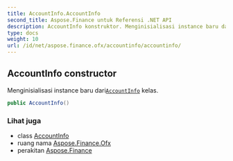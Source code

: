 ```yaml
---
title: AccountInfo.AccountInfo
second_title: Aspose.Finance untuk Referensi .NET API
description: AccountInfo konstruktor. Menginisialisasi instance baru dariAccountInfo kelas.
type: docs
weight: 10
url: /id/net/aspose.finance.ofx/accountinfo/accountinfo/
---
```

## AccountInfo constructor

Menginisialisasi instance baru dari[`AccountInfo`](../) kelas.

```csharp
public AccountInfo()
```

### Lihat juga

* class [AccountInfo](../)
* ruang nama [Aspose.Finance.Ofx](../../accountinfo/)
* perakitan [Aspose.Finance](../../../)


